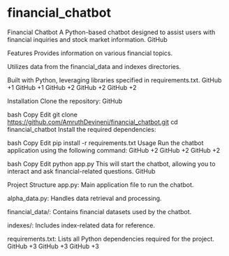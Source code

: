 # financial_chatbot

Financial Chatbot
A Python-based chatbot designed to assist users with financial inquiries and stock market information.​
GitHub

Features
Provides information on various financial topics.

Utilizes data from the financial_data and indexes directories.

Built with Python, leveraging libraries specified in requirements.txt.​
GitHub
+1
GitHub
+1
GitHub
+2
GitHub
+2
GitHub
+2

Installation
Clone the repository:​
GitHub

bash
Copy
Edit
git clone https://github.com/AmruthDevineni/financial_chatbot.git
cd financial_chatbot
Install the required dependencies:​

bash
Copy
Edit
pip install -r requirements.txt
Usage
Run the chatbot application using the following command:​
GitHub
+2
GitHub
+2
GitHub
+2

bash
Copy
Edit
python app.py
This will start the chatbot, allowing you to interact and ask financial-related questions.​
GitHub

Project Structure
app.py: Main application file to run the chatbot.

alpha_data.py: Handles data retrieval and processing.

financial_data/: Contains financial datasets used by the chatbot.

indexes/: Includes index-related data for reference.

requirements.txt: Lists all Python dependencies required for the project.​
GitHub
+3
GitHub
+3
GitHub
+3

